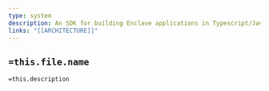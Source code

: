 ```yaml
---
type: system
description: An SDK for building Enclave applications in Typescript/Javascript
links: "[[ARCHITECTURE]]"
---
```


## `=this.file.name`

`=this.description`